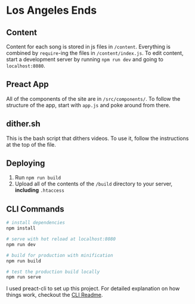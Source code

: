 # Los Angeles Ends

## Content

Content for each song is stored in js files in `/content`. Everything is combined by `require`-ing the files in `/content/index.js`. To edit content, start a development server by running `npm run dev` and going to `localhost:8080`.

## Preact App

All of the components of the site are in `/src/components/`. To follow the structure of the app, start with `app.js` and poke around from there.

## dither.sh

This is the bash script that dithers videos. To use it, follow the instructions at the top of the file.

## Deploying

1. Run `npm run build`
2. Upload all of the contents of the `/build` directory to your server, **including** `.htaccess`

## CLI Commands

``` bash
# install dependencies
npm install

# serve with hot reload at localhost:8080
npm run dev

# build for production with minification
npm run build

# test the production build locally
npm run serve
```

I used preact-cli to set up this project. For detailed explanation on how things work, checkout the [CLI Readme](https://github.com/developit/preact-cli/blob/master/README.md).
